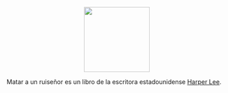 <!--
.. title: Matar a un ruiseñor
.. slug: matar-a-un-ruisenor
.. date: 2022-05-14 14:49:12 UTC-05:00
.. tags: favoritos, literatura-estadounidense
.. category: 
.. link: 
.. description: 
.. type: text
-->


<p style="text-align: center;">
<img src="https://images-na.ssl-images-amazon.com/images/S/compressed.photo.goodreads.com/books/1453638444i/23802330.jpg" width="150px">
</p>

Matar a un ruiseñor es un libro de la escritora estadounidense [Harper Lee](https://es.wikipedia.org/wiki/Harper_Lee). 
